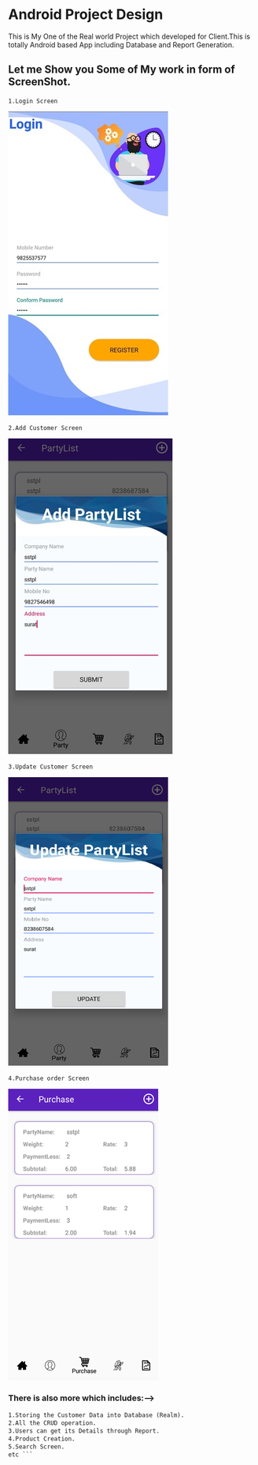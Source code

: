 # Android Project Design

This is My One of the Real world Project which developed for Client.This is totally Android based App including Database and Report Generation.

## Let me Show you Some of My work in form of ScreenShot.

```
1.Login Screen
```
![alt text](https://github.com/dongahiral/androidfirstproject/blob/main/1.jpg?raw=true)


```
2.Add Customer Screen
```
![alt text](https://github.com/dongahiral/androidfirstproject/blob/main/3.jpg?raw=true)


```
3.Update Customer Screen
```
![alt text](https://github.com/dongahiral/androidfirstproject/blob/main/4.png?raw=true)


```
4.Purchase order Screen
```
![alt text](https://github.com/dongahiral/androidfirstproject/blob/main/5.png?raw=true)



### There is also more which includes:-->
```
1.Storing the Customer Data into Database (Realm).
2.All the CRUD operation.
3.Users can get its Details through Report.
4.Product Creation.
5.Search Screen.
etc ```




